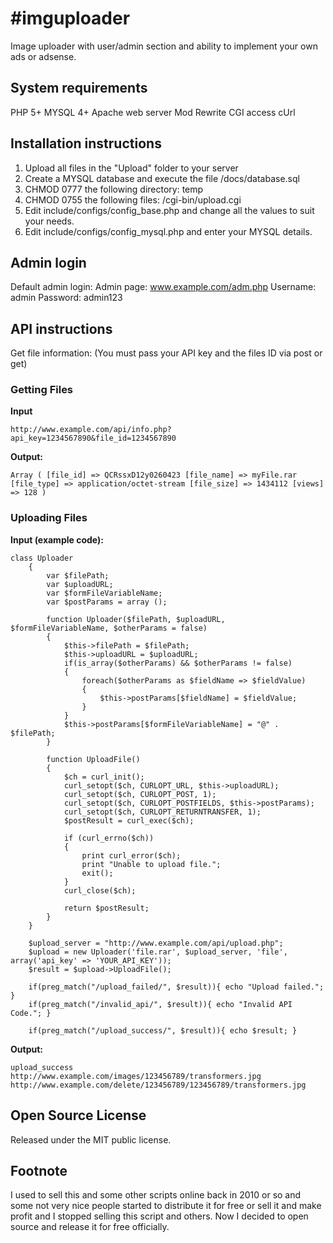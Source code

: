 #imguploader
===========

Image uploader with user/admin section and ability to implement your own ads or adsense.

## System requirements

PHP 5+
MYSQL 4+
Apache web server
Mod Rewrite
CGI access
cUrl

## Installation instructions

1. Upload all files in the "Upload" folder to your server
2. Create a MYSQL database and execute the file /docs/database.sql
3. CHMOD 0777 the following directory: temp
4. CHMOD 0755 the following files: /cgi-bin/upload.cgi
5. Edit include/configs/config_base.php and change all the values to suit your needs.
6. Edit include/configs/config_mysql.php and enter your MYSQL details.

## Admin login

Default admin login:
Admin page: www.example.com/adm.php
Username: admin
Password: admin123

## API instructions

Get file information: (You must pass your API key and the files ID via post or get)

### Getting Files

**Input**
<pre><code>http://www.example.com/api/info.php?api_key=1234567890&file_id=1234567890</code></pre>

**Output:**
<pre><code>Array ( [file_id] => QCRssxD12y0260423 [file_name] => myFile.rar [file_type] => application/octet-stream [file_size] => 1434112 [views] => 128 )</code></pre>

### Uploading Files

**Input (example code):**
<pre><code>class Uploader 
    {
        var $filePath;
	    var $uploadURL;
	    var $formFileVariableName;
	    var $postParams = array ();
        
        function Uploader($filePath, $uploadURL, $formFileVariableName, $otherParams = false) 
        {
            $this->filePath = $filePath;
		    $this->uploadURL = $uploadURL;
		    if(is_array($otherParams) && $otherParams != false) 
		    {
			    foreach($otherParams as $fieldName => $fieldValue) 
			    {
				    $this->postParams[$fieldName] = $fieldValue;
			    }
		    }
		    $this->postParams[$formFileVariableName] = "@" . $filePath;
	    }
        
        function UploadFile() 
	    {
		    $ch = curl_init();
		    curl_setopt($ch, CURLOPT_URL, $this->uploadURL);
		    curl_setopt($ch, CURLOPT_POST, 1);
		    curl_setopt($ch, CURLOPT_POSTFIELDS, $this->postParams);
		    curl_setopt($ch, CURLOPT_RETURNTRANSFER, 1);
		    $postResult = curl_exec($ch);

		    if (curl_errno($ch)) 
		    {
			    print curl_error($ch);
			    print "Unable to upload file.";
			    exit();
		    }
		    curl_close($ch);

		    return $postResult;
	    }
    }

    $upload_server = "http://www.example.com/api/upload.php";
    $upload = new Uploader('file.rar', $upload_server, 'file', array('api_key' => 'YOUR_API_KEY'));
    $result = $upload->UploadFile();

    if(preg_match("/upload_failed/", $result)){ echo "Upload failed."; }
    if(preg_match("/invalid_api/", $result)){ echo "Invalid API Code."; }

    if(preg_match("/upload_success/", $result)){ echo $result; }</code></pre>

**Output:**
<pre><code>upload_success
http://www.example.com/images/123456789/transformers.jpg
http://www.example.com/delete/123456789/123456789/transformers.jpg</code></pre>

## Open Source License

Released under the MIT public license.

## Footnote

I used to sell this and some other scripts online back in 2010 or so and some not very nice people started to distribute it for free or sell it and make profit and I stopped selling this script and others. Now I decided to open source and release it for free officially.